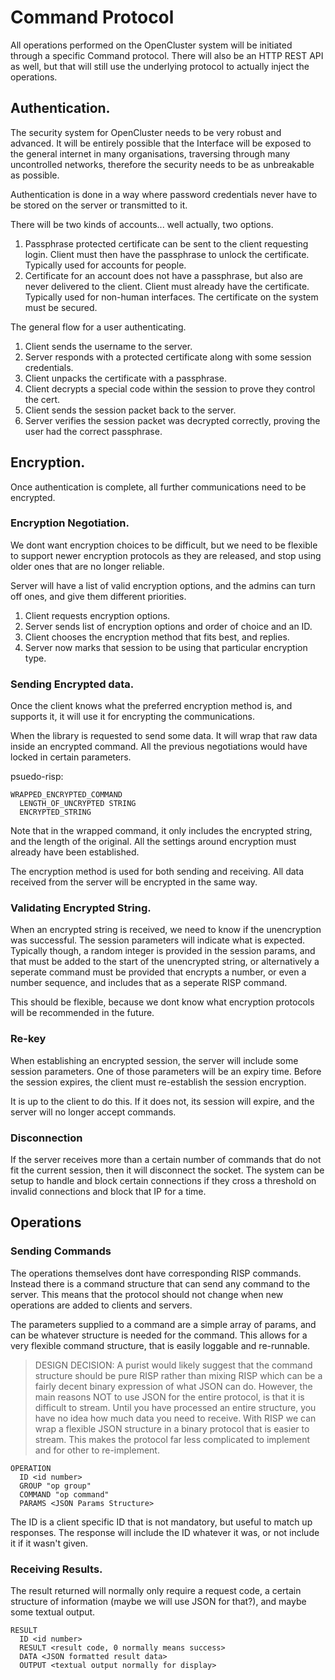 # Command Protocol

All operations performed on the OpenCluster system will be initiated through a specific Command protocol.
There will also be an HTTP REST API as well, but that will still use the underlying protocol to actually inject the operations.

## Authentication.

The security system for OpenCluster needs to be very robust and advanced.  It will be entirely possible that the Interface will be exposed to the general internet in many organisations, traversing through many uncontrolled networks, therefore the security needs to be as unbreakable as possible.

Authentication is done in a way where password credentials never have to be stored on the server or transmitted to it.

There will be two kinds of accounts... well actually, two options.

1. Passphrase protected certificate can be sent to the client requesting login.  Client must then have the passphrase to unlock the certificate.  Typically used for accounts for people.
2. Certificate for an account does not have a passphrase, but also are never delivered to the client.  Client must already have the certificate.  Typically used for non-human interfaces.  The certificate on the system must be secured.

The general flow for a user authenticating.

1. Client sends the username to the server.
2. Server responds with a protected certificate along with some session credentials.
3. Client unpacks the certificate with a passphrase.
4. Client decrypts a special code within the session to prove they control the cert.
5. Client sends the session packet back to the server.
6. Server verifies the session packet was decrypted correctly, proving the user had the correct passphrase.

## Encryption.

Once authentication is complete, all further communications need to be encrypted.

### Encryption Negotiation.

We dont want encryption choices to be difficult, but we need to be flexible to support newer encryption protocols as they are released, and stop using older ones that are no longer reliable.

Server will have a list of valid encryption options, and the admins can turn off ones, and give them different priorities. 

1. Client requests encryption options.
2. Server sends list of encryption options and order of choice and an ID.
3. Client chooses the encryption method that fits best, and replies.
4. Server now marks that session to be using that particular encryption type.


### Sending Encrypted data.

Once the client knows what the preferred encryption method is, and supports it, it will use it for encrypting the communications.

When the library is requested to send some data.  It will wrap that raw data inside an encrypted command.  All the previous negotiations would have locked in certain parameters.

psuedo-risp:
```
WRAPPED_ENCRYPTED_COMMAND
  LENGTH_OF_UNCRYPTED STRING
  ENCRYPTED_STRING
```

Note that in the wrapped command, it only includes the encrypted string, and the length of the original.  All the settings around encryption must already have been established.

The encryption method is used for both sending and receiving.  All data received from the server will be encrypted in the same way.

### Validating Encrypted String.

When an encrypted string is received, we need to know if the unencryption was successful.  The session parameters will indicate what is expected.  Typically though, a random integer is provided in the session params, and that must be added to the start of the unencrypted string, or alternatively a seperate command must be provided that encrypts a number, or even a number sequence, and includes that as a seperate RISP command.

This should be flexible, because we dont know what encryption protocols will be recommended in the future.

### Re-key

When establishing an encrypted session, the server will include some session parameters.  One of those parameters will be an expiry time.  Before the session expires, the client must re-establish the session encryption.  

It is up to the client to do this.  If it does not, its session will expire, and the server will no longer accept commands. 

### Disconnection

If the server receives more than a certain number of commands that do not fit the current session, then it will disconnect the socket.  The system can be setup to handle and block certain connections if they cross a threshold on invalid connections and block that IP for a time.


## Operations

### Sending Commands

The operations themselves dont have corresponding RISP commands.  Instead there is a command structure that can send any command to the server.  This means that the protocol should not change when new operations are added to clients and servers.

The parameters supplied to a command are a simple array of params, and can be whatever structure is needed for the command.  This allows for a very flexible command structure, that is easily loggable and re-runnable. 

> DESIGN DECISION:
> A purist would likely suggest that the command structure should be pure RISP rather than mixing RISP which can be a fairly decent binary expression of what JSON can do.  However, the main reasons NOT to use JSON for the entire protocol, is that it is difficult to stream.  Until you have processed an entire structure, you have no idea how much data you need to receive.  With RISP we can wrap a flexible JSON structure in a binary protocol that is easier to stream.  This makes the protocol far less complicated to implement and for other to re-implement.

```
OPERATION
  ID <id number>
  GROUP "op group"
  COMMAND "op command"
  PARAMS <JSON Params Structure>
```

The ID is a client specific ID that is not mandatory, but useful to match up responses.  The response will include the ID whatever it was, or not include it if it wasn't given.

### Receiving Results.

The result returned will normally only require a request code, a certain structure of information (maybe we will use JSON for that?), and maybe some textual output.

```
RESULT
  ID <id number>
  RESULT <result code, 0 normally means success>
  DATA <JSON formatted result data>
  OUTPUT <textual output normally for display>
```

